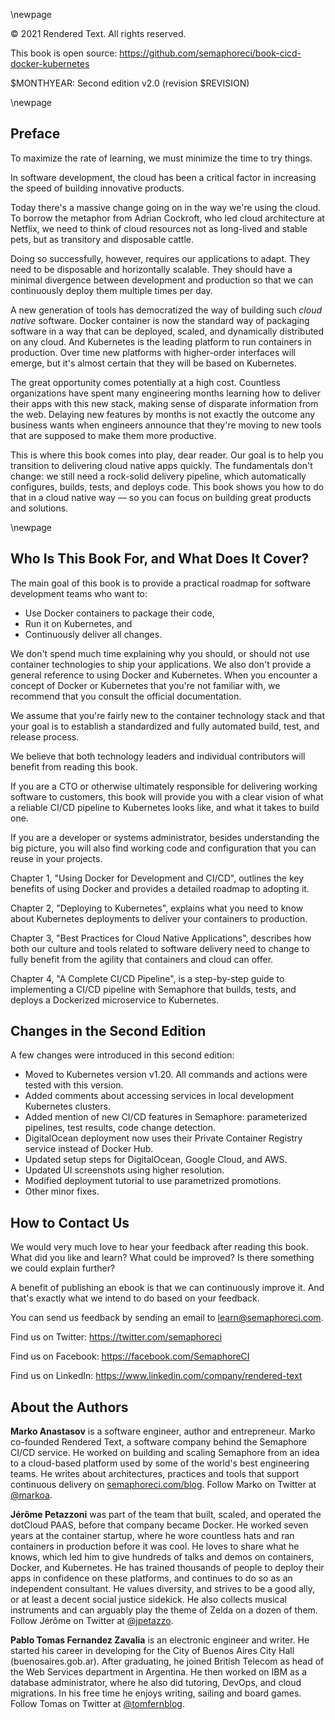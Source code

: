 \newpage

© 2021 Rendered Text. All rights reserved.

This book is open source:
<https://github.com/semaphoreci/book-cicd-docker-kubernetes>

$MONTHYEAR: Second edition v2.0 (revision $REVISION)

\newpage

## Preface

To maximize the rate of learning, we must minimize the time to try things.

In software development, the cloud has been a critical factor in increasing the speed of building innovative products.

Today there's a massive change going on in the way we're using the cloud. To borrow the metaphor from Adrian Cockroft, who led cloud architecture at Netflix, we need to think of cloud resources not as long-lived and stable pets, but as transitory and disposable cattle.

Doing so successfully, however, requires our applications to adapt. They need to be disposable and horizontally scalable. They should have a minimal divergence between development and production so that we can continuously deploy them multiple times per day.

A new generation of tools has democratized the way of building such *cloud native* software. Docker container is now the standard way of packaging software in a way that can be deployed, scaled, and dynamically distributed on any cloud. And Kubernetes is the leading platform to run containers in production. Over time new platforms with higher-order interfaces will emerge, but it's almost certain that they will be based on Kubernetes.

The great opportunity comes potentially at a high cost. Countless organizations have spent many engineering months learning how to deliver their apps with this new stack, making sense of disparate information from the web. Delaying new features by months is not exactly the outcome any business wants when engineers announce that they're moving to new tools that are supposed to make them more productive.

This is where this book comes into play, dear reader. Our goal is to help you transition to delivering cloud native apps quickly. The fundamentals don't change: we still need a rock-solid delivery pipeline, which automatically configures, builds, tests, and deploys code. This book shows you how to do that in a cloud native way — so you can focus on building great products and solutions.

\newpage

## Who Is This Book For, and What Does It Cover?

The main goal of this book is to provide a practical roadmap for software development teams who want to:

- Use Docker containers to package their code,
- Run it on Kubernetes, and
- Continuously deliver all changes.

We don't spend much time explaining why you should, or should not use container technologies to ship your applications. We also don't provide a general reference to using Docker and Kubernetes. When you encounter a concept of Docker or Kubernetes that you're not familiar with, we recommend that you consult the official documentation.

We assume that you're fairly new to the container technology stack and that your goal is to establish a standardized and fully automated build, test, and release process.

We believe that both technology leaders and individual contributors will benefit from reading this book.

If you are a CTO or otherwise ultimately responsible for delivering working software to customers, this book will provide you with a clear vision of what a reliable CI/CD pipeline to Kubernetes looks like, and what it takes to build one.

If you are a developer or systems administrator, besides understanding the big picture, you will also find working code and configuration that you can reuse in your projects.

Chapter 1, "Using Docker for Development and CI/CD", outlines the key benefits of using Docker and provides a detailed roadmap to adopting it.

Chapter 2, "Deploying to Kubernetes", explains what you need to know about Kubernetes deployments to deliver your containers to production.

Chapter 3, "Best Practices for Cloud Native Applications", describes how both our culture and tools related to software delivery need to change to fully benefit from the agility that containers and cloud can offer.

Chapter 4, "A Complete CI/CD Pipeline", is a step-by-step guide to implementing a CI/CD pipeline with Semaphore that builds, tests, and deploys a Dockerized microservice to Kubernetes.

## Changes in the Second Edition

A few changes were introduced in this second edition:

- Moved to Kubernetes version v1.20. All commands and actions were tested with this version.
- Added comments about accessing services in local development Kubernetes clusters.
- Added mention of new CI/CD features in Semaphore: parameterized pipelines, test results, code change detection.
- DigitalOcean deployment now uses their Private Container Registry service instead of Docker Hub.
- Updated setup steps for DigitalOcean, Google Cloud, and AWS.
- Updated UI screenshots using higher resolution.
- Modified deployment tutorial to use parametrized promotions.
- Other minor fixes.

## How to Contact Us

We would very much love to hear your feedback after reading this book. What did you like and learn? What could be improved? Is there something we could explain further?

A benefit of publishing an ebook is that we can continuously improve it. And that's exactly what we intend to do based on your feedback.

You can send us feedback by sending an email to <learn@semaphoreci.com>.

Find us on Twitter: <https://twitter.com/semaphoreci>

Find us on Facebook: <https://facebook.com/SemaphoreCI>

Find us on LinkedIn: <https://www.linkedin.com/company/rendered-text>

## About the Authors

**Marko Anastasov** is a software engineer, author and entrepreneur. Marko co-founded Rendered Text, a software company behind the Semaphore CI/CD service. He worked on building and scaling Semaphore from an idea to a cloud-based platform used by some of the world's best engineering teams. He writes about architectures, practices and tools that support continuous delivery on [semaphoreci.com/blog](https://semaphoreci.com/blog/?utm_source=ebook&utm_medium=pdf&utm_campaign=cicd-docker-kubernetes-semaphore). Follow Marko on Twitter at [\@markoa](https://twitter.com/markoa).

**Jérôme Petazzoni** was part of the team that built, scaled, and operated the dotCloud PAAS, before that company became Docker. He worked seven years at the container startup, where he wore countless hats and ran containers in production before it was cool. He loves to share what he knows, which led him to give hundreds of talks and demos on containers, Docker, and Kubernetes. He has trained thousands of people to deploy their apps in confidence on these platforms, and continues to do so as an independent consultant. He values diversity, and strives to be a good ally, or at least a decent social justice sidekick. He also collects musical instruments and can arguably play the theme of Zelda on a dozen of them. Follow Jérôme on Twitter at [\@jpetazzo](https://twitter.com/jpetazzo).

**Pablo Tomas Fernandez Zavalia** is an electronic engineer and writer. He started his career in developing for the City of Buenos Aires City Hall (buenosaires.gob.ar). After graduating, he joined British Telecom as head of the Web Services department in Argentina. He then worked on IBM as a database administrator, where he also did tutoring, DevOps, and cloud migrations. In his free time he enjoys writing, sailing and board games. Follow Tomas on Twitter at [\@tomfernblog](https://twitter.com/tomfernblog).
